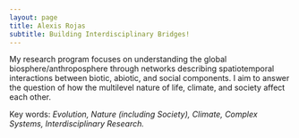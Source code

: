```yaml
---
layout: page
title: Alexis Rojas
subtitle: Building Interdisciplinary Bridges!
---
```

My research program focuses on understanding the global biosphere/anthroposphere through networks describing spatiotemporal interactions between biotic, abiotic, and social components. I aim to answer the question of how the multilevel nature of life, climate, and society affect each other. 

Key words: _Evolution, Nature (including Society), Climate, Complex Systems, Interdisciplinary Research._
